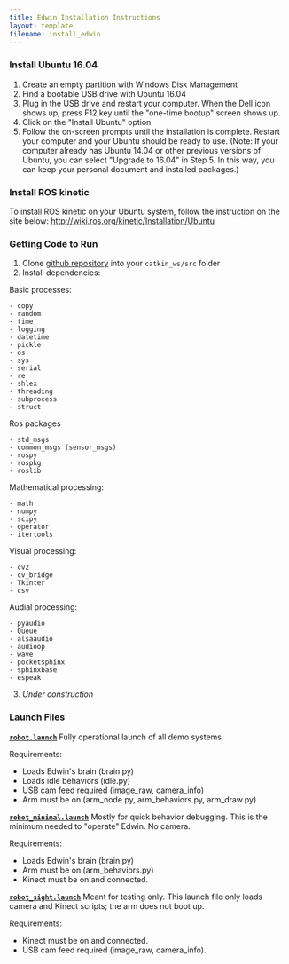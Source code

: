 ```yaml
---
title: Edwin Installation Instructions
layout: template
filename: install_edwin
---
```


### Install Ubuntu 16.04
1. Create an empty partition with Windows Disk Management
2. Find a bootable USB drive with Ubuntu 16.04
3. Plug in the USB drive and restart your computer. When the Dell icon shows up, press F12 key until the "one-time bootup" screen shows up. 
4. Click on the "Install Ubuntu" option
5. Follow the on-screen prompts until the installation is complete. Restart your computer and your Ubuntu should be ready to use.
(Note: If your computer already has Ubuntu 14.04 or other previous versions of Ubuntu, you can select "Upgrade to 16.04" in Step 5. In this way, you can keep your personal document and installed packages.)

### Install ROS kinetic
To install ROS kinetic on your Ubuntu system, follow the instruction on the site below:
http://wiki.ros.org/kinetic/Installation/Ubuntu

### Getting Code to Run
1. Clone [github repository](https://github.com/olinrobotics/irl) into your `catkin_ws/src` folder
2. Install dependencies:

  Basic processes:

    - copy
    - random
    - time
    - logging
    - datetime
    - pickle
    - os
    - sys
    - serial
    - re
    - shlex
    - threading
    - subprocess
    - struct

  Ros packages

    - std_msgs
    - common_msgs (sensor_msgs)
    - rospy
    - rospkg
    - roslib

  Mathematical processing:

    - math
    - numpy
    - scipy
    - operator
    - itertools

  Visual processing:

    - cv2
    - cv_bridge
    - Tkinter
    - csv

  Audial processing:

    - pyaudio
    - Queue
    - alsaaudio
    - audioop
    - wave
    - pocketsphinx
    - sphinxbase
    - espeak

3. *Under construction*

### Launch Files
[**`robot.launch`**](https://github.com/olinrobotics/edwin/blob/master/launch/robot.launch)
Fully operational launch of all demo systems.

Requirements:

  - Loads Edwin's brain (brain.py)
  - Loads idle behaviors (idle.py)
  - USB cam feed required (image_raw, camera_info)
  - Arm must be on (arm_node.py, arm_behaviors.py, arm_draw.py)

[**`robot_minimal.launch`**](https://github.com/olinrobotics/edwin/blob/master/launch/robot_minimal.launch)
Mostly for quick behavior debugging. This is the minimum needed to "operate" Edwin. No camera.

Requirements:

  - Loads Edwin's brain (brain.py)
  - Arm must be on (arm_behaviors.py)
  - Kinect must be on and connected.

[**`robot_sight.launch`**](https://github.com/olinrobotics/edwin/blob/master/launch/robot_sight.launch)
Meant for testing only. This launch file only loads camera and Kinect scripts; the arm does not boot up.

Requirements:

  - Kinect must be on and connected.
  - USB cam feed required (image_raw, camera_info).
